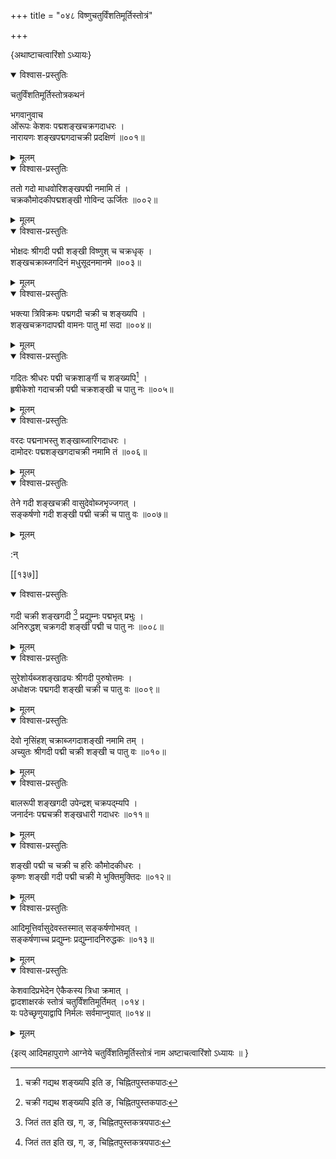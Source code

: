 +++
title = "०४८ विष्णुचतुर्विंशतिमूर्तिस्तोत्रं"

+++

\{अथाष्टाचत्वारिंशो ऽध्यायः\}


<details open><summary>विश्वास-प्रस्तुतिः</summary>

चतुर्विंशतिमूर्तिस्तोत्रकथनं  
    
भगवानुवाच  
ओंरूपः केशवः पद्मशङ्खचक्रगदाधरः   ।  
नारायणः शङ्खपद्मगदाचक्री प्रदक्षिणं   ॥००१॥
</details>

<details><summary>मूलम्</summary>

चतुर्विंशतिमूर्तिस्तोत्रकथनं  
    
भगवानुवाच  
ओंरूपः केशवः पद्मशङ्खचक्रगदाधरः   ।  
नारायणः शङ्खपद्मगदाचक्री प्रदक्षिणं   ॥००१॥
</details>  

<details open><summary>विश्वास-प्रस्तुतिः</summary>

ततो गदो माधवोरिशङ्खपद्मी नमामि तं ।  
चक्रकौमोदकीपद्मशङ्खी गोविन्द ऊर्जितः ॥००२॥
</details>

<details><summary>मूलम्</summary>

ततो गदो माधवोरिशङ्खपद्मी नमामि तं ।  
चक्रकौमोदकीपद्मशङ्खी गोविन्द ऊर्जितः ॥००२॥
</details>  

<details open><summary>विश्वास-प्रस्तुतिः</summary>

भोक्षदः श्रीगदी पद्मी शङ्खी विष्णुश् च चक्रधृक्   ।  
शङ्खचक्राब्जगदिनं मधुसूदनमानमे ॥००३॥
</details>

<details><summary>मूलम्</summary>

भोक्षदः श्रीगदी पद्मी शङ्खी विष्णुश् च चक्रधृक्   ।  
शङ्खचक्राब्जगदिनं मधुसूदनमानमे ॥००३॥
</details>  

<details open><summary>विश्वास-प्रस्तुतिः</summary>

भक्त्या त्रिविक्रमः पद्मगदी चक्री च शङ्ख्यपि ।  
शङ्खचक्रगदापद्मी वामनः पातु मां सदा   ॥००४॥
</details>

<details><summary>मूलम्</summary>

भक्त्या त्रिविक्रमः पद्मगदी चक्री च शङ्ख्यपि ।  
शङ्खचक्रगदापद्मी वामनः पातु मां सदा   ॥००४॥
</details>  

<details open><summary>विश्वास-प्रस्तुतिः</summary>

गदितः श्रीधरः पद्मी चक्रशार्ङ्गी च शङ्ख्यपि[^२]   ।  
हृषीकेशो गदाचक्री पद्मी चक्रशङ्खी च पातु नः   ॥००५॥
</details>

<details><summary>मूलम्</summary>

गदितः श्रीधरः पद्मी चक्रशार्ङ्गी च शङ्ख्यपि[^२]   ।  
हृषीकेशो गदाचक्री पद्मी चक्रशङ्खी च पातु नः   ॥००५॥
</details>  

<details open><summary>विश्वास-प्रस्तुतिः</summary>

वरदः पद्मनाभस्तु शङ्खाब्जारिगदाधरः ।  
दामोदरः पद्मशङ्खगदाचक्री नमामि तं ॥००६॥
</details>

<details><summary>मूलम्</summary>

वरदः पद्मनाभस्तु शङ्खाब्जारिगदाधरः ।  
दामोदरः पद्मशङ्खगदाचक्री नमामि तं ॥००६॥
</details>  

<details open><summary>विश्वास-प्रस्तुतिः</summary>

तेने गदी शङ्खचक्री वासुदेवोब्जभृज्जगत् ।  
सङ्कर्षणो गदी शङ्खी पद्मी चक्री च पातु वः   ॥००७॥
</details>

<details><summary>मूलम्</summary>

तेने गदी शङ्खचक्री वासुदेवोब्जभृज्जगत् ।  
सङ्कर्षणो गदी शङ्खी पद्मी चक्री च पातु वः   ॥००७॥
</details>  
    
:न्  
    
[^१]: जितं तत इति ख, ग, ङ, चिह्नितपुस्तकत्रयपाठः  
    
[^२]: चक्री गद्यथ शङ्ख्यपि इति ङ, चिह्नितपुस्तकपाठः  

[[१३७]]
    

<details open><summary>विश्वास-प्रस्तुतिः</summary>

गदी चक्री शङ्खगदी [^१] प्रद्युम्नः पद्मभृत् प्रभुः   ।  
अनिरुद्धश् चक्रगदी शङ्खी पद्मी च पातु नः   ॥००८॥
</details>

<details><summary>मूलम्</summary>

गदी चक्री शङ्खगदी [^१] प्रद्युम्नः पद्मभृत् प्रभुः   ।  
अनिरुद्धश् चक्रगदी शङ्खी पद्मी च पातु नः   ॥००८॥
</details>  

<details open><summary>विश्वास-प्रस्तुतिः</summary>

सुरेशोर्यब्जशङ्खाढ्यः श्रीगदी पुरुषोत्तमः   ।  
अधोक्षजः पद्मगदी शङ्खी चक्री च पातु वः   ॥००९॥
</details>

<details><summary>मूलम्</summary>

सुरेशोर्यब्जशङ्खाढ्यः श्रीगदी पुरुषोत्तमः   ।  
अधोक्षजः पद्मगदी शङ्खी चक्री च पातु वः   ॥००९॥
</details>  

<details open><summary>विश्वास-प्रस्तुतिः</summary>

देवो नृसिंहश् चक्राब्जगदाशङ्खी नमामि तम्   ।  
अच्युतः श्रीगदी पद्मी चक्री शङ्खी च पातु वः   ॥०१०॥
</details>

<details><summary>मूलम्</summary>

देवो नृसिंहश् चक्राब्जगदाशङ्खी नमामि तम्   ।  
अच्युतः श्रीगदी पद्मी चक्री शङ्खी च पातु वः   ॥०१०॥
</details>  

<details open><summary>विश्वास-प्रस्तुतिः</summary>

बालरूपी शङ्खगदी उपेन्द्रश् चक्रपद्म्यपि ।  
जनार्दनः पद्मचक्री शङ्खधारी गदाधरः   ॥०११॥
</details>

<details><summary>मूलम्</summary>

बालरूपी शङ्खगदी उपेन्द्रश् चक्रपद्म्यपि ।  
जनार्दनः पद्मचक्री शङ्खधारी गदाधरः   ॥०११॥
</details>  

<details open><summary>विश्वास-प्रस्तुतिः</summary>

शङ्खी पद्मी च चक्री च हरिः कौमोदकीधरः   ।  
कृष्णः शङ्खी गदी पद्मी चक्री मे भुक्तिमुक्तिदः   ॥०१२॥
</details>

<details><summary>मूलम्</summary>

शङ्खी पद्मी च चक्री च हरिः कौमोदकीधरः   ।  
कृष्णः शङ्खी गदी पद्मी चक्री मे भुक्तिमुक्तिदः   ॥०१२॥
</details>  

<details open><summary>विश्वास-प्रस्तुतिः</summary>

आदिमूत्तिर्वासुदेवस्तस्मात् सङ्कर्षणोभवत् ।  
सङ्कर्षणाच्च प्रद्युम्नः प्रद्युम्नादनिरुद्धकः   ॥०१३॥
</details>

<details><summary>मूलम्</summary>

आदिमूत्तिर्वासुदेवस्तस्मात् सङ्कर्षणोभवत् ।  
सङ्कर्षणाच्च प्रद्युम्नः प्रद्युम्नादनिरुद्धकः   ॥०१३॥
</details>  

<details open><summary>विश्वास-प्रस्तुतिः</summary>

केशवादिप्रभेदेन ऐकैकस्य त्रिधा क्रमात् ।  
द्वादशाक्षरकं स्तोत्रं चतुर्विंशतिमूर्तिमत् ।०१४।  
यः पठेच्छृणुयाद्वापि निर्मलः सर्वमाप्नुयात्   ॥०१४॥
</details>

<details><summary>मूलम्</summary>

केशवादिप्रभेदेन ऐकैकस्य त्रिधा क्रमात् ।  
द्वादशाक्षरकं स्तोत्रं चतुर्विंशतिमूर्तिमत् ।०१४।  
यः पठेच्छृणुयाद्वापि निर्मलः सर्वमाप्नुयात्   ॥०१४॥
</details>  
    
\{इत्य् आदिमहापुराणे आग्नेये चतुर्विंशतिमूर्तिस्तोत्रं नाम अष्टाचत्वारिंशो ऽध्यायः ॥  }
    
